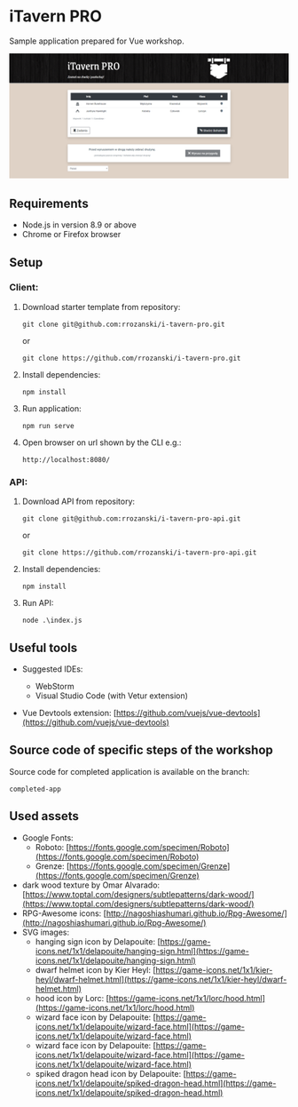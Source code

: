 # iTavern PRO

Sample application prepared for Vue workshop.

![iTavernPRO](./i-tavern-pro.png)

## Requirements

- Node.js in version 8.9 or above
- Chrome or Firefox browser

## Setup

### Client:

1. Download starter template from repository:

   ```
   git clone git@github.com:rrozanski/i-tavern-pro.git
   ```
   or
   ```
   git clone https://github.com/rrozanski/i-tavern-pro.git
   ```
2. Install dependencies:

   ```
   npm install
   ```
3. Run application:

   ```
   npm run serve
   ```
4. Open browser on url shown by the CLI e.g.:

   ```
   http://localhost:8080/
   ```
   
### API:

1. Download API from repository:

   ```
   git clone git@github.com:rrozanski/i-tavern-pro-api.git
   ```
   or
   ```
   git clone https://github.com/rrozanski/i-tavern-pro-api.git
   ```
2. Install dependencies:

   ```
   npm install
   ```
3. Run API:

   ```
   node .\index.js
   ```

## Useful tools

- Suggested IDEs:
   - WebStorm
   - Visual Studio Code (with Vetur extension)

- Vue Devtools extension: [https://github.com/vuejs/vue-devtools](https://github.com/vuejs/vue-devtools)

## Source code of specific steps of the workshop

Source code for completed application is available on the branch:
```
completed-app
```

## Used assets
- Google Fonts:
  - Roboto: [https://fonts.google.com/specimen/Roboto](https://fonts.google.com/specimen/Roboto)
  - Grenze: [https://fonts.google.com/specimen/Grenze](https://fonts.google.com/specimen/Grenze)
- dark wood texture by Omar Alvarado: [https://www.toptal.com/designers/subtlepatterns/dark-wood/](https://www.toptal.com/designers/subtlepatterns/dark-wood/)
- RPG-Awesome icons: [http://nagoshiashumari.github.io/Rpg-Awesome/](http://nagoshiashumari.github.io/Rpg-Awesome/)
- SVG images:
  - hanging sign icon by Delapouite: [https://game-icons.net/1x1/delapouite/hanging-sign.html](https://game-icons.net/1x1/delapouite/hanging-sign.html)
  - dwarf helmet icon by Kier Heyl: [https://game-icons.net/1x1/kier-heyl/dwarf-helmet.html](https://game-icons.net/1x1/kier-heyl/dwarf-helmet.html)
  - hood icon by Lorc: [https://game-icons.net/1x1/lorc/hood.html](https://game-icons.net/1x1/lorc/hood.html)
  - wizard face icon by Delapouite: [https://game-icons.net/1x1/delapouite/wizard-face.html](https://game-icons.net/1x1/delapouite/wizard-face.html)
  - wizard face icon by Delapouite: [https://game-icons.net/1x1/delapouite/wizard-face.html](https://game-icons.net/1x1/delapouite/wizard-face.html)
  - spiked dragon head icon by Delapouite: [https://game-icons.net/1x1/delapouite/spiked-dragon-head.html](https://game-icons.net/1x1/delapouite/spiked-dragon-head.html)
